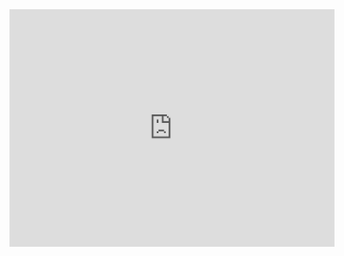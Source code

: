 <iframe src="https://slides.com/pharringtonp19/practice-final/embed" width="576" height="420" title="Applications" scrolling="no" frameborder="0" webkitallowfullscreen mozallowfullscreen allowfullscreen></iframe>